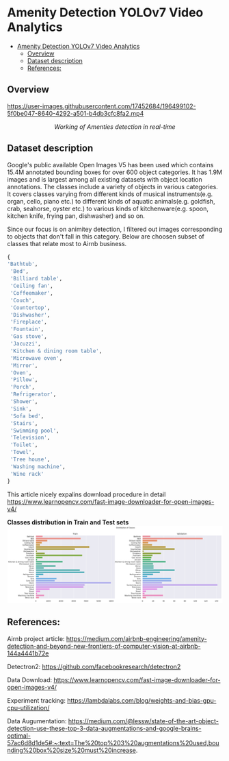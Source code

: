 # Amenity Detection YOLOv7 Video Analytics

- [Amenity Detection YOLOv7 Video Analytics](#amenity-detection-yolov7-video-analytics)
  - [Overview](#overview)
  - [Dataset description](#dataset-description)
  - [References:](#references)

## Overview

https://user-images.githubusercontent.com/17452684/196499102-5f0be047-8640-4292-a501-b4db3cfc8fa2.mp4
<p align="center"><i>Working of Amenties detection in real-time</i></p>



## Dataset description

Google's public available Open Images V5 has been used which contains 15.4M annotated bounding boxes for over 600 object categories. It has 1.9M images and is largest among all existing datasets with object location annotations. The classes include a variety of objects in various categories. It covers classes varying from different kinds of musical instruments(e.g. organ, cello, piano etc.) to different kinds of aquatic animals(e.g. goldfish, crab, seahorse, oyster etc.) to various kinds of kitchenware(e.g. spoon, kitchen knife, frying pan, dishwasher) and so on.

Since our focus is on animitey detection, I filtered out images corresponding to objects that don't fall in this category. Below are choosen subset of classes that relate most to Airnb business.

```py
{
'Bathtub',
 'Bed',
 'Billiard table',
 'Ceiling fan',
 'Coffeemaker',
 'Couch',
 'Countertop',
 'Dishwasher',
 'Fireplace',
 'Fountain',
 'Gas stove',
 'Jacuzzi',
 'Kitchen & dining room table',
 'Microwave oven',
 'Mirror',
 'Oven',
 'Pillow',
 'Porch',
 'Refrigerator',
 'Shower',
 'Sink',
 'Sofa bed',
 'Stairs',
 'Swimming pool',
 'Television',
 'Toilet',
 'Towel',
 'Tree house',
 'Washing machine',
 'Wine rack'
}
```

This article nicely expalins download procedure in detail 
https://www.learnopencv.com/fast-image-downloader-for-open-images-v4/

**Classes distribution in Train and Test sets**
![](snapshots/train_valid_dist.png)


## References:
Airnb  project article: https://medium.com/airbnb-engineering/amenity-detection-and-beyond-new-frontiers-of-computer-vision-at-airbnb-144a4441b72e

Detectron2: https://github.com/facebookresearch/detectron2

Data Download: https://www.learnopencv.com/fast-image-downloader-for-open-images-v4/


Experiment tracking: https://lambdalabs.com/blog/weights-and-bias-gpu-cpu-utilization/

Data Augumentation: https://medium.com/@lessw/state-of-the-art-object-detection-use-these-top-3-data-augmentations-and-google-brains-optimal-57ac6d8d1de5#:~:text=The%20top%203%20augmentations%20used,bounding%20box%20size%20must%20increase.


